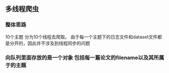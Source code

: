 ## 多线程爬虫
### 整体思路
10个主题 分为10个线程去爬取。
由于每一个主题下的日志文件和dataset文件都是分开的，因此并不涉及到线程同步的问题

### 向队列里面存放的是一个对象 包括每一篇论文的filename以及其所属于的主题